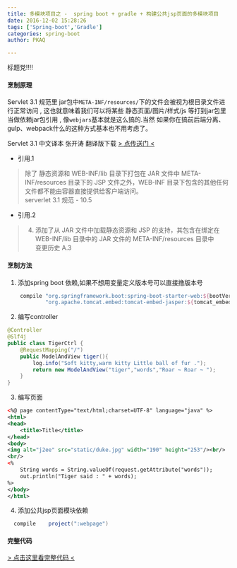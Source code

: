 ```yaml
---
title: 多模块项目之 -  spring boot + gradle + 构建公共jsp页面的多模块项目
date: 2016-12-02 15:28:26
tags: ['Spring-boot','Gradle']
categories: spring-boot
author: PKAQ

---
```


标题党!!!!

#### 烹制原理  
Servlet 3.1 规范里 jar包中`META-INF/resources/`下的文件会被视为根目录文件进行正常访问 , 这也就意味着我们可以将某些 静态页面/图片/样式/js 等打到jar包里当做依赖jar包引用 , 像`webjars`基本就是这么搞的.当然 如果你在搞前后端分离、gulp、webpack什么的这种方式基本也不用考虑了。   

Servlet 3.1 中文译本 张开涛 翻译版下载 [> 点传送门 <](http://jinnianshilongnian.iteye.com/blog/1912455)

<!-- more --> 

- 引用.1
>除了 静态资源和 WEB-INF/lib 目录下打包在 JAR 文件中 META-INF/resources 目录下的 JSP 文件之外，WEB-INF 目录下包含的其他任何文件都不能由容器直接提供给客户端访问。	  
> serverlet 3.1 规范 - 10.5   
    
- 引用.2
>4. 添加了从 JAR 文件中加载静态资源和 JSP 的支持，其包含在绑定在 WEB-INF/lib 目录中的 JAR 文件的 META-INF/resources 目录中   
>变更历史 A.3   


#### 烹制方法

1. 添加spring boot 依赖,如果不想用变量定义版本号可以直接撸版本号
```groovy
    compile "org.springframework.boot:spring-boot-starter-web:${bootVersion}",
            "org.apache.tomcat.embed:tomcat-embed-jasper:${tomcat_embed}"
```

2. 编写controller
```java
@Controller
@Slf4j
public class TigerCtrl {
    @RequestMapping("/")
    public ModelAndView tiger(){
        log.info("Soft kitty,warm kitty Little ball of fur .");
        return new ModelAndView("tiger","words","Roar ~ Roar ~ ");
    }
}
```

3. 编写页面
```xml
<%@ page contentType="text/html;charset=UTF-8" language="java" %>
<html>
<head>
    <title>Title</title>
</head>
<body>
<img alt="j2ee" src="static/duke.jpg" width="190" height="253"/><br/>
<br/>
<%
    String words = String.valueOf(request.getAttribute("words"));
    out.println("Tiger said : " + words);
%>
</body>
</html>
```

4. 添加公共jsp页面模块依赖
```groovy
  compile    project(":webpage")
```

#### 完整代码

[ > 点击这里看完整代码 < ](https://github.com/pkaq/GradleSide/tree/master/15-multi-project-springboot)

